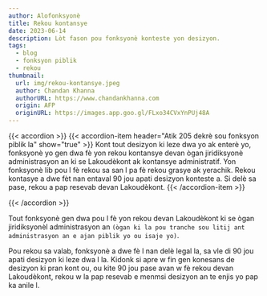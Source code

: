 ```yaml
---
author: Alofonksyonè
title: Rekou kontansye
date: 2023-06-14
description: Lòt fason pou fonksyonè konteste yon desizyon.
tags:
  - blog
  - fonksyon piblik
  - rekou 
thumbnail:
  url: img/rekou-kontansye.jpeg
  author: Chandan Khanna
  authorURL: https://www.chandankhanna.com
  origin: AFP
  originURL: https://images.app.goo.gl/FLxo34CVxYnPUj48A
---
```


{{< accordion >}}
  {{< accordion-item header="Atik 205 dekrè sou fonksyon piblik la" show="true" >}}
  Kont tout desizyon ki leze dwa yo ak enterè yo, fonksyonè yo gen dwa fè yon rekou kontansye devan ògan jiridiksyonè administrasyon an ki se Lakoudèkont ak kontansye administratif. Yon fonksyonè lib pou l fè rekou sa san l pa fè rekou grasye ak yerachik. Rekou kontasye a dwe fèt nan entaval 90 jou apati desizyon konteste a. Si delè sa pase, rekou a pap resevab devan Lakoudèkont.
  {{< /accordion-item >}}
  <!-- {{< accordion-item header="Accordion Item #3" >}}
    This is the third item's accordion body.
  {{< /accordion-item >}} -->
{{< /accordion >}}

Tout fonksyonè gen dwa pou l fè yon rekou devan Lakoudèkont ki se ògan jiridiksyonèl administrasyon an `(ògan ki la pou tranche sou litij ant administrasyon an e ajan piblik yo ou isaje yo)`. 

Pou rekou sa valab, fonksyonè a dwe fè l nan delè legal la, sa vle di 90 jou apati desizyon ki leze dwa l la. Kidonk si apre w fin gen konesans de desizyon ki pran kont ou, ou kite 90 jou pase avan w fè rekou devan Lakoudèkont, rekou w la pap resevab e menmsi desizyon an te enjis yo pap ka anile l.